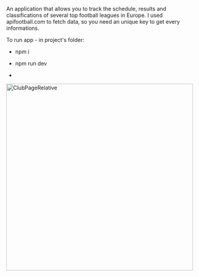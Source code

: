 An application that allows you to track the schedule, results and classifications of several top football leagues in Europe.
I used apifootball.com to fetch data, so you need an unique key to get every informations.

To run app - in project's folder:
- npm i
- npm run dev

-

<img width="492" alt="ClubPageRelative" src="https://github.com/kubagoly97/useScore/assets/142389870/967fd98d-cf02-41bd-9e72-d7dbf39e06eb">


